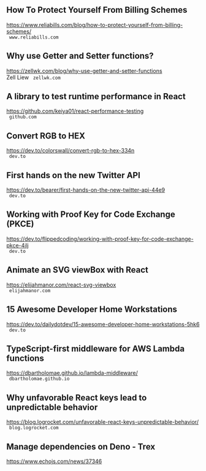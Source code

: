 ## How To Protect Yourself From Billing Schemes  
https://www.reliabills.com/blog/how-to-protect-yourself-from-billing-schemes/  
 ` www.reliabills.com`
  

## Why use Getter and Setter functions?  
https://zellwk.com/blog/why-use-getter-and-setter-functions  
Zell Liew ` zellwk.com`
  

## A library to test runtime performance in React  
https://github.com/keiya01/react-performance-testing  
 ` github.com`
  

## Convert RGB to HEX  
https://dev.to/colorswall/convert-rgb-to-hex-334n  
 ` dev.to`
  

## First hands on the new Twitter API  
https://dev.to/bearer/first-hands-on-the-new-twitter-api-44e9  
 ` dev.to`
  

## Working with Proof Key for Code Exchange (PKCE)  
https://dev.to/flippedcoding/working-with-proof-key-for-code-exchange-pkce-4ilj  
 ` dev.to`
  

## Animate an SVG viewBox with React  
https://elijahmanor.com/react-svg-viewbox  
 ` elijahmanor.com`
  

## 15 Awesome Developer Home Workstations  
https://dev.to/dailydotdev/15-awesome-developer-home-workstations-5hk6  
 ` dev.to`
  

## TypeScript-first middleware for AWS Lambda functions  
https://dbartholomae.github.io/lambda-middleware/  
 ` dbartholomae.github.io`
  

## Why unfavorable React keys lead to unpredictable behavior  
https://blog.logrocket.com/unfavorable-react-keys-unpredictable-behavior/  
 ` blog.logrocket.com`
  

## Manage dependencies on Deno - Trex  
https://www.echojs.com/news/37346  
 
  

